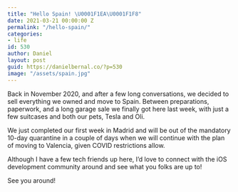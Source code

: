 ```yaml
---
title: "Hello Spain! \U0001F1EA\U0001F1F8"
date: 2021-03-21 00:00:00 Z
permalink: "/hello-spain/"
categories:
- life
id: 530
author: Daniel
layout: post
guid: https://danielbernal.co/?p=530
image: "/assets/spain.jpg"
---
```


Back in November 2020, and after a few long conversations, we decided to sell everything we owned and move to Spain. Between preparations, paperwork, and a long garage sale we finally got here last week, with just a few suitcases and both our pets, Tesla and Oli.<!--more-->

We just completed our first week in Madrid and will be out of the mandatory 10-day quarantine in a couple of days when we will continue with the plan of moving to Valencia, given COVID restrictions allow.

Although I have a few tech friends up here, I’d love to connect with the iOS development community around and see what you folks are up to!

See you around!